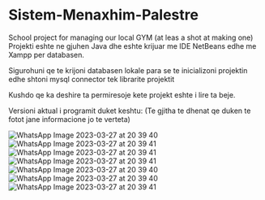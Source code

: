 # Sistem-Menaxhim-Palestre
 School project for managing our local GYM (at leas a shot at making one)
 Projekti eshte ne gjuhen Java dhe eshte krijuar me IDE NetBeans edhe me Xampp per databasen.
 
 Sigurohuni qe te krijoni databasen lokale para se te inicializoni projektin edhe shtoni mysql connector tek librarite projektit
 
 Kushdo qe ka deshire ta permiresoje kete projekt eshte i lire ta beje.

Versioni aktual i programit duket keshtu: 
(Te gjitha te dhenat qe duken te fotot jane informacione jo te verteta)

![WhatsApp Image 2023-03-27 at 20 39 40](https://user-images.githubusercontent.com/78642663/228966619-ed6724bd-6e3f-4bdf-9d53-784ea52dc7f9.jpg)
![WhatsApp Image 2023-03-27 at 20 39 41](https://user-images.githubusercontent.com/78642663/228966766-92536571-3901-4808-a9a9-e78450dcdbab.jpg)
![WhatsApp Image 2023-03-27 at 20 39 41](https://user-images.githubusercontent.com/78642663/228966812-a325d606-bab5-4757-b0c0-a59e26742955.jpg)
![WhatsApp Image 2023-03-27 at 20 39 41](https://user-images.githubusercontent.com/78642663/228966837-28d67bd8-1c47-4269-b65e-99eb9c7e119a.jpg)
![WhatsApp Image 2023-03-27 at 20 39 40](https://user-images.githubusercontent.com/78642663/228966671-729c94b5-b915-43e4-b1cb-d7cc5a34bcd6.jpg)
![WhatsApp Image 2023-03-27 at 20 39 40](https://user-images.githubusercontent.com/78642663/228966919-fdc58696-3a07-48c9-b3b5-efad29311c23.jpg)
![WhatsApp Image 2023-03-27 at 20 39 41](https://user-images.githubusercontent.com/78642663/228966965-1ed27766-5859-45f9-ac67-418f9f871613.jpg)
